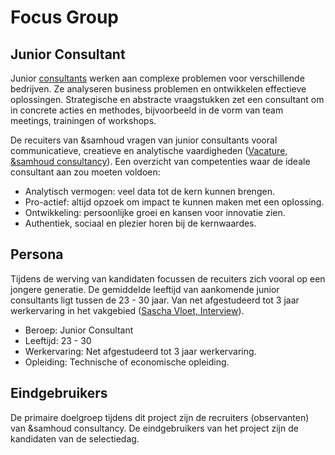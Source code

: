 # Focus Group

## Junior Consultant
Junior [consultants](https://www.consultancy.nl/carriere/wat-is-een-consultant) werken aan complexe problemen voor verschillende bedrijven. Ze analyseren business problemen en ontwikkelen effectieve oplossingen. Strategische en abstracte vraagstukken zet een consultant om in concrete acties en methodes, bijvoorbeeld in de vorm van team meetings, trainingen of workshops.

De recuiters van &samhoud vragen van junior consultants vooral communicatieve, creatieve en analytische vaardigheden ([Vacature, &samhoud consultancy](https://career.samhoud.com/apply?junior-consultant-101367)). Een overzicht van competenties waar de ideale consultant aan zou moeten voldoen:
* Analytisch vermogen: veel data tot de kern kunnen brengen.
* Pro-actief: altijd opzoek om impact te kunnen maken met een oplossing.
* Ontwikkeling: persoonlijke groei en kansen voor innovatie zien.
* Authentiek, sociaal en plezier horen bij de kernwaardes.

## Persona
Tijdens de werving van kandidaten focussen de recuiters zich vooral op een jongere generatie. De gemiddelde leeftijd van aankomende junior consultants ligt tussen de 23 - 30 jaar. Van net afgestudeerd tot 3 jaar werkervaring in het vakgebied ([Sascha Vloet, Interview](https://www.linkedin.com/in/saschavloet/?locale=nl_NL)).

* Beroep: Junior Consultant
* Leeftijd: 23 - 30
* Werkervaring: Net afgestudeerd tot 3 jaar werkervaring.
* Opleiding: Technische of economische opleiding.

## Eindgebruikers
De primaire doelgroep tijdens dit project zijn de recruiters (observanten) van &samhoud consultancy. De eindgebruikers van het project zijn de kandidaten van de selectiedag.